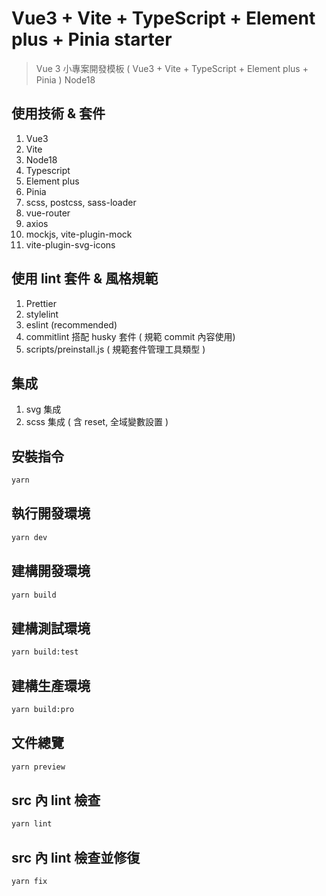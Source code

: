 # Vue3 + Vite + TypeScript + Element plus + Pinia starter

> Vue 3 小專案開發模板 ( Vue3 + Vite + TypeScript + Element plus + Pinia ) Node18

## 使用技術 & 套件

1. Vue3
2. Vite
3. Node18
4. Typescript
5. Element plus
6. Pinia
7. scss, postcss, sass-loader
8. vue-router
9. axios
10. mockjs, vite-plugin-mock
11. vite-plugin-svg-icons

## 使用 lint 套件 & 風格規範

1. Prettier
2. stylelint
3. eslint (recommended)
3. commitlint  搭配 husky 套件 ( 規範 commit 內容使用)
4. scripts/preinstall.js ( 規範套件管理工具類型 )

## 集成

1. svg 集成
2. scss 集成 ( 含 reset, 全域變數設置 )

## 安裝指令

```bash
yarn
```

## 執行開發環境

```bash
yarn dev
```

## 建構開發環境

```bash
yarn build
```

## 建構測試環境

```bash
yarn build:test
```

## 建構生產環境

```bash
yarn build:pro
```

## 文件總覽

```bash
yarn preview
```

## src 內 lint 檢查

```bash
yarn lint
```

## src 內 lint 檢查並修復

```bash
yarn fix
```
